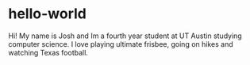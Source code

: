 # hello-world

Hi! My name is Josh and Im a fourth year student at UT Austin studying computer science.
I love playing ultimate frisbee, going on hikes and watching Texas football.
